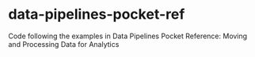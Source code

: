 # data-pipelines-pocket-ref
Code following the examples in Data Pipelines Pocket Reference: Moving and Processing Data for Analytics
